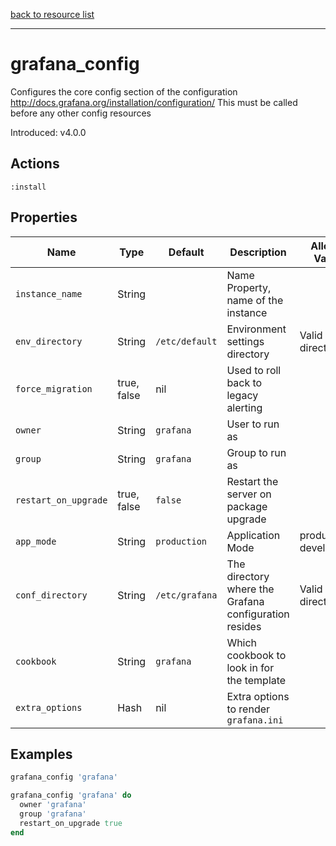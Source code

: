 [back to resource list](https://github.com/sous-chefs/grafana#resources)

---

# grafana_config

Configures the core config section of the configuration <http://docs.grafana.org/installation/configuration/>
This must be called before any other config resources

Introduced: v4.0.0

## Actions

`:install`

## Properties

| Name                 | Type        | Default        | Description                                           | Allowed Values         |
| -------------------- | ----------- | -------------- | ----------------------------------------------------- | ---------------------- |
| `instance_name`      | String      |                | Name Property, name of the instance                   |                        |
| `env_directory`      | String      | `/etc/default` | Environment settings directory                        | Valid directory        |
| `force_migration`    | true, false | nil            | Used to roll back to legacy alerting                  |                        |
| `owner`              | String      | `grafana`      | User to run as                                        |                        |
| `group`              | String      | `grafana`      | Group to run as                                       |                        |
| `restart_on_upgrade` | true, false | `false`        | Restart the server on package upgrade                 |                        |
| `app_mode`           | String      | `production`   | Application Mode                                      | production development |
| `conf_directory`     | String      | `/etc/grafana` | The directory where the Grafana configuration resides | Valid directory        |
| `cookbook`           | String      | `grafana`      | Which cookbook to look in for the template            |                        |
| `extra_options`      | Hash        | nil            | Extra options to render `grafana.ini`                 |                        |

## Examples

```ruby
grafana_config 'grafana'
```

```ruby
grafana_config 'grafana' do
  owner 'grafana'
  group 'grafana'
  restart_on_upgrade true
end
```
